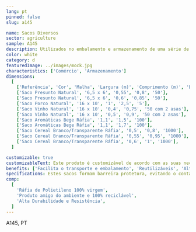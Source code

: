 ```yaml
---
lang: pt
pinned: false
slug: a145

name: Sacos Diversos
sector: agriculture
sample: A145
description: Utilizados no embalamento e armazenamento de uma série de produtos agro-alimentares, presunto, porco, aromáticas, entre outros.
color: white
category: d
featuredImage: ../images/mock.jpg
characteristics: ['Comércio', 'Armazenamento']
dimensions:
  [
    ['Referência', 'Cor', 'Malha', 'Largura (m)', 'Comprimento (m)', 'Embalagem (un)'],
    ['Saco Presunto Natural', '6,5 x 6', '0,55', '0,8', '50'],
    ['Saco Presunto Natural', '6,5 x 6', '0,6', '0,85', '50'],
    ['Saco Porco Natural', '16 x 10', '1', '2,5', '5'],
    ['Saco Vinho Natural', '16 x 10', '0,4', '0,75', '50 com 2 asas'],
    ['Saco Vinho Natural', '16 x 10', '0,5', '0,9', '50 com 2 asas'],
    ['Saco Aromáticas Bege Ráfia', '1,1', '1,5', '100'],
    ['Saco Aromáticas Bege Ráfia', '1,1', '1,7', '100'],
    ['Saco Cereal Branco/Transparente Ráfia', '0,5', '0,8', '1000'],
    ['Saco Cereal Branco/Transparente Ráfia', '0,55', '0,95', '1000'],
    ['Saco Cereal Branco/Transparente Ráfia', '0,6', '1', '1000'],
  ]

customizable: true
customizableText: Este produto é customizável de acordo com as suas necessidades. Contacte-nos para mais informações.
benefits: ['Facilita o transporte e embalamento', 'Reutilizáveis', 'Alternativa económica']
specifications: Estes sacos formam barreira protetora, evitando o contacto direto de certos organismos que comprometam a viabilidade do produto.
comp:
  [
    'Ráfia de Polietileno 100% virgem',
    'Produto amigo do ambiente e 100% reciclável',
    'Alta Durabilidade e Resistência',
  ]
---
```


A145, PT

